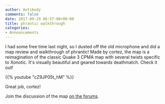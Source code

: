 ```yaml
---
author: Antibody
comments: false
date: 2017-09-29 06:57:00+00:00
title: phrantic walkthrough
categories:
- Announcements
---
```

I had some free time last night, so I dusted off the old microphone and did a map review and 
walkthrough of phrantic! Made by cortez, the map is a reimagination of the classic Quake 3 CPMA 
map with several twists specific to Xonotic. It's visually beautiful and geared 
towards deathmatch. Check it out!

{{% youtube "cZ9JP05t_hM" %}}

Great job, cortez!

Join the discussion of the map [on the forums](https://forums.xonotic.org/showthread.php?tid=7389&pid=80826#pid80826).
